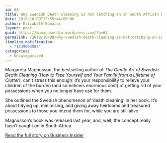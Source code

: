 ```yaml
---
id: 64
title: Why Swedish Death Cleaning is not catching on in South African homes
date: 2018-10-09T15:59:44+00:00
author: Elizabeth Mamacos
layout: post
guid: https://mamacosmedia.wordpress.com/?p=64
permalink: /2018/10/09/why-swedish-death-cleaning-is-not-catching-on-in-south-african-homes/
timeline_notification:
  - "1539093587"
categories:
  - Uncategorised
---
```

Margareta Magnusson, the bestselling author of _The Gentle Art of Swedish Death Cleaning (How to Free Yourself and Your Family from a Lifetime of Clutter)_, can’t stress this enough: it’s your responsibility to relieve your children of the burden (and sometimes enormous cost) of getting rid of your possessions when you no longer have use for them.

She outlined the Swedish phenomenon of ’death cleaning’ in her book. It’s about tidying up, minimising, and giving away heirlooms and treasured possessions to those you intend them for, while you are still alive.

Magnusson’s book was released last year, and, well, the concept really hasn’t caught on in South Africa.

<a href="https://www.businessinsider.co.za/swedish-death-cleaning-in-sa-2018-4" target="_blank" rel="noopener">Read the full story on Business Insider</a>